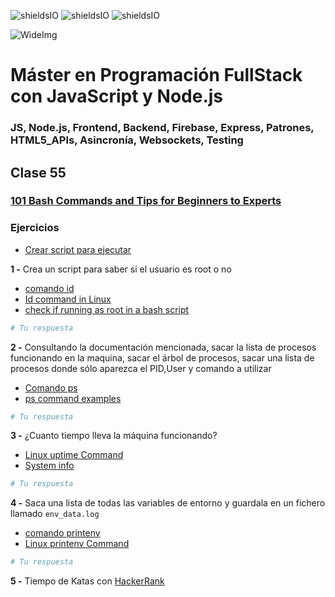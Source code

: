![shieldsIO](https://img.shields.io/github/issues/Fictizia/Master-en-programacion-fullstack-con-JavaScript-y-Node.js_ed3.svg)
![shieldsIO](https://img.shields.io/github/forks/Fictizia/Master-en-programacion-fullstack-con-JavaScript-y-Node.js_ed3.svg)
![shieldsIO](https://img.shields.io/github/stars/Fictizia/Master-en-programacion-fullstack-con-JavaScript-y-Node.js_ed3.svg)

![WideImg](http://fictizia.com/img/github/Fictizia-plan-estudios-github.jpg)

# Máster en Programación FullStack con JavaScript y Node.js
### JS, Node.js, Frontend, Backend, Firebase, Express, Patrones, HTML5_APIs, Asincronía, Websockets, Testing

## Clase 55

### [101 Bash Commands and Tips for Beginners to Experts](https://dev.to/awwsmm/101-bash-commands-and-tips-for-beginners-to-experts-30je)


### Ejercicios
- [Crear script para ejecutar](https://www.javatpoint.com/steps-to-write-and-execute-a-shell-script)

**1 -** Crea un script para saber si el usuario es root o no
- [comando id](http://manpages.ubuntu.com/manpages/precise/en/man1/id.1.html)
- [Id command in Linux](https://linuxize.com/post/id-command-in-linux/)
- [check if running as root in a bash script](https://stackoverflow.com/questions/18215973/how-to-check-if-running-as-root-in-a-bash-script)
```bash
# Tu respuesta
```


**2 -** Consultando la documentación mencionada, sacar la lista de procesos funcionando en la maquina, sacar el árbol de procesos, sacar una lista de procesos donde sólo aparezca el PID,User y comando a utilizar
- [Comando ps](http://man7.org/linux/man-pages/man1/ps.1.html)
- [ps command examples](https://www.tecmint.com/ps-command-examples-for-linux-process-monitoring/)
```bash
# Tu respuesta
```



**3 -** ¿Cuanto tiempo lleva la máquina funcionando?
- [Linux uptime Command ](https://www.howtoforge.com/linux-uptime-command/)
- [System info](https://stackoverflow.com/questions/11606774/how-to-get-the-system-uptime-in-windows)
```bash
# Tu respuesta
```


**4 -** Saca una lista de todas las variables de entorno y guardala en un fichero llamado `env_data.log`
- [comando printenv](https://www.computerhope.com/unix/printenv.htm)
- [Linux printenv Command](https://www.howtoforge.com/linux-printenv-command/)
```bash
# Tu respuesta
```

**5 -** Tiempo de Katas con [HackerRank](https://www.hackerrank.com/domains/shell?filters%5Bsubdomains%5D%5B%5D=bash&filters%5Bsubdomains%5D%5B%5D=grep-sed-awk&filters%5Bdifficulty%5D%5B%5D=easy)